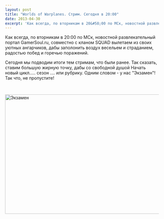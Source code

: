 ```yaml
---
layout: post
title: "Worlds of Warplanes. Стрим. Сегодня в 20:00"
date: 2013-04-30
excerpt: 'Как всегда, по вторникам в 20&#58;00 по МСк, новостной развлекательный портал GamerSoul.ru, совместно с кланом SQUAD вылетаем из своих уютных ангарчиков, дабы заполонить воздух весельем и страданием, радостью побед и горечью поражений...'
---
```


Как всегда, по вторникам в 20:00 по МСк, новостной развлекательный портал GamerSoul.ru, совместно с кланом SQUAD вылетаем из своих уютных ангарчиков, дабы заполонить воздух весельем и страданием, радостью побед и горечью поражений.

Сегодня мы подводим итоги тем стримам, что были ранее. Так сказать, ставим большую жирную точку, дабы со свободной душой Начать новый цикл..... сезон .... или рубрику. Одним словом - у нас "Экзамен"! Так что, не пропустите!

&nbsp;

<a href="http://gamersoul.ru/wp-content/uploads/2013/04/Экзамен.png"><img class="wp-image-2214 aligncenter" alt="Экзамен" src="http://gamersoul.ru/wp-content/uploads/2013/04/Экзамен.png" width="691" height="389" /></a>